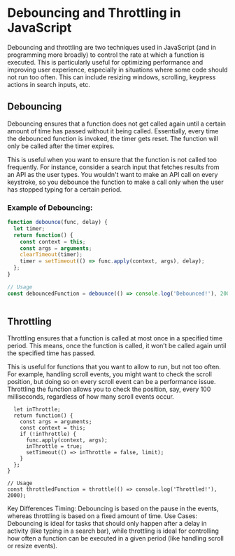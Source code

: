 
# Debouncing and Throttling in JavaScript

Debouncing and throttling are two techniques used in JavaScript (and in programming more broadly) to control the rate at which a function is executed. This is particularly useful for optimizing performance and improving user experience, especially in situations where some code should not run too often. This can include resizing windows, scrolling, keypress actions in search inputs, etc.

## Debouncing

Debouncing ensures that a function does not get called again until a certain amount of time has passed without it being called. Essentially, every time the debounced function is invoked, the timer gets reset. The function will only be called after the timer expires.

This is useful when you want to ensure that the function is not called too frequently. For instance, consider a search input that fetches results from an API as the user types. You wouldn't want to make an API call on every keystroke, so you debounce the function to make a call only when the user has stopped typing for a certain period.

### Example of Debouncing:

```javascript
function debounce(func, delay) {
  let timer;
  return function() {
    const context = this;
    const args = arguments;
    clearTimeout(timer);
    timer = setTimeout(() => func.apply(context, args), delay);
  };
} 

// Usage
const debouncedFunction = debounce(() => console.log('Debounced!'), 2000);



```
  
## Throttling

Throttling ensures that a function is called at most once in a specified time period. This means, once the function is called, it won’t be called again until the specified time has passed.

This is useful for functions that you want to allow to run, but not too often. For example, handling scroll events, you might want to check the scroll position, but doing so on every scroll event can be a performance issue. Throttling the function allows you to check the position, say, every 100 milliseconds, regardless of how many scroll events occur.

```function throttle(func, limit) {
  let inThrottle;
  return function() {
    const args = arguments;
    const context = this;
    if (!inThrottle) {
      func.apply(context, args);
      inThrottle = true;
      setTimeout(() => inThrottle = false, limit);
    }
  };
}

// Usage
const throttledFunction = throttle(() => console.log('Throttled!'), 2000);
```

Key Differences
Timing: Debouncing is based on the pause in the events, whereas throttling is based on a fixed amount of time.
Use Cases: Debouncing is ideal for tasks that should only happen after a delay in activity (like typing in a search bar), while throttling is ideal for controlling how often a function can be executed in a given period (like handling scroll or resize events).
